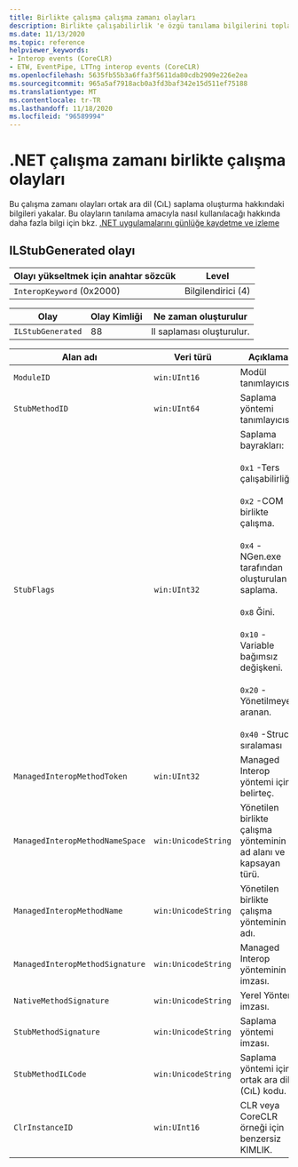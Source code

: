 ```yaml
---
title: Birlikte çalışma çalışma zamanı olayları
description: Birlikte çalışabilirlik 'e özgü tanılama bilgilerini toplamak için .NET çalışma zamanı olaylarına bakın.
ms.date: 11/13/2020
ms.topic: reference
helpviewer_keywords:
- Interop events (CoreCLR)
- ETW, EventPipe, LTTng interop events (CoreCLR)
ms.openlocfilehash: 5635fb55b3a6ffa3f5611da80cdb2909e226e2ea
ms.sourcegitcommit: 965a5af7918acb0a3fd3baf342e15d511ef75188
ms.translationtype: MT
ms.contentlocale: tr-TR
ms.lasthandoff: 11/18/2020
ms.locfileid: "96589994"
---
```

# <a name="net-runtime-interop-events"></a>.NET çalışma zamanı birlikte çalışma olayları

Bu çalışma zamanı olayları ortak ara dil (CıL) saplama oluşturma hakkındaki bilgileri yakalar. Bu olayların tanılama amacıyla nasıl kullanılacağı hakkında daha fazla bilgi için bkz. [.NET uygulamalarını günlüğe kaydetme ve izleme](../../core/diagnostics/logging-tracing.md)

## <a name="ilstubgenerated-event"></a>ILStubGenerated olayı

|Olayı yükseltmek için anahtar sözcük|Level|
|-----------------------------------|-----------|
|`InteropKeyword` (0x2000)|Bilgilendirici (4)|
  
|Olay|Olay Kimliği|Ne zaman oluşturulur|
|-----------|--------------|-----------------|
|`ILStubGenerated`|88|Il saplaması oluşturulur.|

|Alan adı|Veri türü|Açıklama|
|----------------|---------------|-----------------|
|`ModuleID`|`win:UInt16`|Modül tanımlayıcısı.|
|`StubMethodID`|`win:UInt64`|Saplama yöntemi tanımlayıcısı.|
|`StubFlags`|`win:UInt32`|Saplama bayrakları:<br /><br /> `0x1` -Ters çalışabilirliği.<br /><br /> `0x2` -COM birlikte çalışma.<br /><br /> `0x4` -NGen.exe tarafından oluşturulan saplama.<br /><br /> `0x8` Ğini.<br /><br /> `0x10` -Variable bağımsız değişkeni.<br /><br /> `0x20` -Yönetilmeyen aranan.<br /><br /> `0x40` -Struct sıralaması|
|`ManagedInteropMethodToken`|`win:UInt32`|Managed Interop yöntemi için belirteç.|
|`ManagedInteropMethodNameSpace`|`win:UnicodeString`|Yönetilen birlikte çalışma yönteminin ad alanı ve kapsayan türü.|
|`ManagedInteropMethodName`|`win:UnicodeString`|Yönetilen birlikte çalışma yönteminin adı.|
|`ManagedInteropMethodSignature`|`win:UnicodeString`|Managed Interop yönteminin imzası.|
|`NativeMethodSignature`|`win:UnicodeString`|Yerel Yöntem imzası.|
|`StubMethodSignature`|`win:UnicodeString`|Saplama yöntemi imzası.|
|`StubMethodILCode`|`win:UnicodeString`|Saplama yöntemi için ortak ara dil (CıL) kodu.|
|`ClrInstanceID`|`win:UInt16`|CLR veya CoreCLR örneği için benzersiz KIMLIK.|
